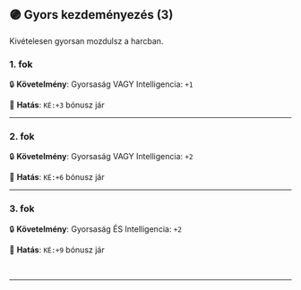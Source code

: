 ## 🟣 Gyors kezdeményezés (3)

Kivételesen gyorsan mozdulsz a harcban.

### 1. fok

🔒 **Követelmény**: Gyorsaság VAGY Intelligencia: `+1`

🌟 **Hatás**: `KÉ:+3` bónusz jár

---
### 2. fok

🔒 **Követelmény**: Gyorsaság VAGY Intelligencia: `+2`

🌟 **Hatás**: `KÉ:+6` bónusz jár

---
### 3. fok

🔒 **Követelmény**: Gyorsaság ÉS Intelligencia: `+2`

🌟 **Hatás**: `KÉ:+9` bónusz jár

<br />

---
